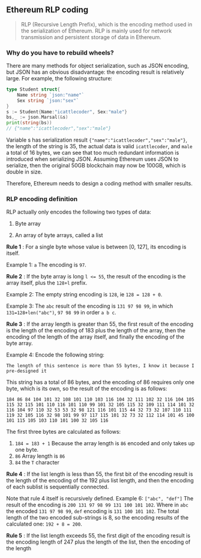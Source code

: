 ## Ethereum RLP coding

> RLP (Recursive Length Prefix), which is the encoding method used in the serialization of Ethereum. RLP is mainly used for network transmission and persistent storage of data in Ethereum.

### Why do you have to rebuild wheels?

There are many methods for object serialization, such as JSON encoding, but JSON has an obvious disadvantage: the encoding result is relatively large. For example, the following structure:

```go
type Student struct{
    Name string `json:"name"`
    Sex string `json:"sex"`
}
s := Student{Name:"icattlecoder", Sex:"male"}
bs,_ := json.Marsal(&s)
print(string(bs))
// {"name":"icattlecoder","sex":"male"}
```

Variable s has serialization result `{"name":"icattlecoder","sex":"male"}`, the length of the string is 35, the actual data is valid `icattlecoder`, and `male` a total of 16 bytes, we can see that too much redundant information is introduced when serializing JSON. Assuming Ethereum uses JSON to serialize, then the original 50GB blockchain may now be 100GB, which is double in size.

Therefore, Ethereum needs to design a coding method with smaller results.

### RLP encoding definition

RLP actually only encodes the following two types of data:

1. Byte array

2. An array of byte arrays, called a list

**Rule 1** : For a single byte whose value is between [0, 127], its encoding is itself.

Example 1: `a` The encoding is `97`.

**Rule 2** : If the byte array is long `l <= 55`, the result of the encoding is the array itself, plus the `128+l` prefix.

Example 2: The empty string encoding is `128`, ie `128 = 128 + 0`.

Example 3: The `abc` result of the encoding is `131 97 98 99`, in which `131=128+len("abc")`, `97 98 99` in order `a b c`.

**Rule 3** : If the array length is greater than 55, the first result of the encoding is the length of the encoding of 183 plus the length of the array, then the encoding of the length of the array itself, and finally the encoding of the byte array.

Example 4: Encode the following string:

```text
The length of this sentence is more than 55 bytes, I know it because I pre-designed it
```

This string has a total of 86 bytes, and the encoding of 86 requires only one byte, which is its own, so the result of the encoding is as follows:

```byte
184 86 84 104 101 32 108 101 110 103 116 104 32 111 102 32 116 104 105 115 32 115 101 110 116 101 110 99 101 32 105 115 32 109 111 114 101 32 116 104 97 110 32 53 53 32 98 121 116 101 115 44 32 73 32 107 110 111 119 32 105 116 32 98 101 99 97 117 115 101 32 73 32 112 114 101 45 100 101 115 105 103 110 101 100 32 105 116
```

The first three bytes are calculated as follows:

1. `184 = 183 + 1` Because the array length is `86` encoded and only takes up one byte.
2. `86` Array length is `86`
3. `84` the `T` character

**Rule 4** : If the list length is less than 55, the first bit of the encoding result is the length of the encoding of the 192 plus list length, and then the encoding of each sublist is sequentially connected.

Note that rule 4 itself is recursively defined.
Example 6: `["abc", "def"]` The result of the encoding is `200 131 97 98 99 131 100 101 102`.
Where in `abc` the encoded `131 97 98 99`, `def` encoding is `131 100 101 102`. The total length of the two encoded sub-strings is 8, so the encoding results of the calculated one: `192 + 8 = 200`.

**Rule 5** : If the list length exceeds 55, the first digit of the encoding result is the encoding length of 247 plus the length of the list, then the encoding of the length 